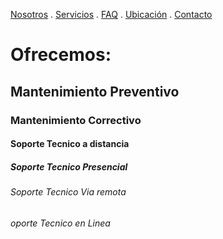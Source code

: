[Nosotros](./nosotros.md) . [Servicios](./servicios.md) . [FAQ](FAQ.md) . [Ubicación](ubicacion.md) . [Contacto](./contacto.md)

# Ofrecemos:

## Mantenimiento Preventivo


### Mantenimiento Correctivo

#### Soporte Tecnico a distancia 

##### Soporte Tecnico Presencial       

###### Soporte Tecnico Via remota 

###### oporte Tecnico en Linea



